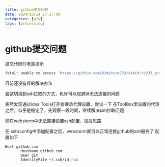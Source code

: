 ```yaml
---
title: github提交问题
date: 2024/10/14 17:27:00
categories: [gfw]
tags: [processing]
---
```


# github提交问题

提交代码时老是提示
``` bash
fatal: unable to access 'https://github.com/kimihiro233/kimihiro233.github.io.git/': Failed to connect to github.com port 443 after 21101 ms
```

目前还没有好的解决办法

尝试切换到ssh拉取的方式，也许可以规避掉无法连接的问题

突然发现通过idea Tools打开会继承代理设置，尝试一下
在ToolBox里设置的代理之后，似乎是稳定了，先观察一段时间，继续解决ssh拉取问题

现在webstorm中无法直接设置ssh配置，找找思路

在.ssh/config中添加配置之后，webstorm就可以正常连接github的ssh服务了
配置如下
```
Host github.com
       HostName github.com
       User git
       IdentityFile ~/.ssh/id_rsa
```